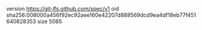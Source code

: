 version https://git-lfs.github.com/spec/v1
oid sha256:008000a456f92ec92aee160e42207d888569dcd9ea4df18eb77f451640828353
size 5085
